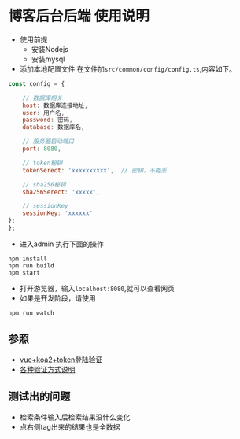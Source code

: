 <!--
 * @Description: 博客后台后端
 * @Author: shenxf
 * @Date: 2019-04-28 16:39:12
 -->
# 博客后台后端 使用说明

- 使用前提
    + 安装Nodejs
    + 安装mysql
- 添加本地配置文件 在文件加`src/common/config/config.ts`,内容如下。
```javascript
const config = {

    // 数据库相关
    host: 数据库连接地址,
    user: 用户名,
    password: 密码,
    database: 数据库名,

    // 服务器启动端口
    port: 8080,

    // token秘钥
    tokenSerect: 'xxxxxxxxxx',  // 密钥，不能丢

    // sha256秘钥
    sha256Serect: 'xxxxx',

    // sessionKey
    sessionKey: 'xxxxxx'
};
};

```
- 进入admin 执行下面的操作
```shell
npm install
npm run build
npm start
```
- 打开游览器，输入`localhost:8080`,就可以查看网页
- 如果是开发阶段，请使用
```shell
npm run watch
```

## 参照
- [vue+koa2+token登陆验证](https://www.jianshu.com/p/406301bead0c)
- [各种验证方式说明](http://www.cnblogs.com/hongdiandian/p/9294970.html)

## 测试出的问题
- 检索条件输入后检索结果没什么变化
- 点右侧tag出来的结果也是全数据
